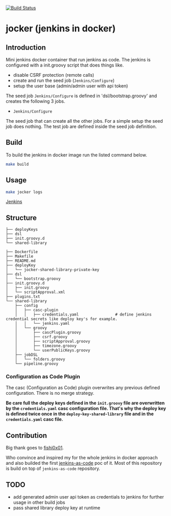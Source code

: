 [![Build Status](https://travis-ci.com/fr123k/jocker.svg?branch=master)](https://travis-ci.com/fr123k/jocker)

# jocker (jenkins in docker)

## Introduction

Mini jenkins docker container that run jenkins as code. The jenkins is configured with
a init.groovy script that does things like.

* disable CSRF protection (remote calls)
* create and run the seed job (`Jenkins/Configure`)
* setup the user base (admin/admin user with api token)

The seed job `Jenkins/Configure` is defined in 'dsl/bootstrap.groovy' and creates the
following 3 jobs.

* `Jenkins/Configure`

The seed job that can create all the other jobs. For a simple setup the seed job does nothing. The test job are defined inside the seed job definition.

## Build

To build the jenkins in docker image run the listed command below.

```bash
make build
```

## Usage

```bash
make jocker logs
```
[Jenkins](http://localhost:8080/)

## Structure

```
├── deployKeys
├── dsl
├── init.groovy.d
└── shared-library
```
```
├── Dockerfile
├── Makefile
├── README.md
├── deployKey
│   └── jocker-shared-library-private-key
├── dsl
│   └── bootstrap.groovy
├── init.groovy.d
│   ├── init.groovy
│   └── scriptApproval.xml
├── plugins.txt
└── shared-library
    ├── config
    │   ├── casc-plugin
    │   │   ├── credentials.yaml                # define jenkins credential secrets like deploy key's for example.
    │   │   └── jenkins.yaml
    │   └── groovy
    │       ├── cascPlugin.groovy
    │       ├── csrf.groovy
    │       ├── scriptApproval.groovy
    │       ├── timezone.groovy
    │       └── userPublicKeys.groovy
    ├── jobDSL
    │   └── folders.groovy
    └── pipeline.groovy
```

### Configuration as Code Plugin

The casc (Configuration as Code) plugin overwrites any previous defined configuration. There is no merge strategy.

**Be care full the deploy keys defined in the `init.groovy` file are overwritten by the `credentials.yaml` casc configuration file. That's why the deploy key is defined twice once in the `deploy-key-shared-library` file and in the `credentials.yaml` casc file.**

## Contribution

Big thank goes to [fishi0x01](https://github.com/fishi0x01).

Who convince and inspired my for the whole jenkins in docker approach and also
builded the first [jenkins-as-code](https://github.com/devtail/jenkins-as-code) poc of it. Most of this repository is build on top of `jenkins-as-code` repository.

## TODO

* add generated admin user api token as credentials to jenkins for further usage in other build jobs
* pass shared library deploy key at runtime
